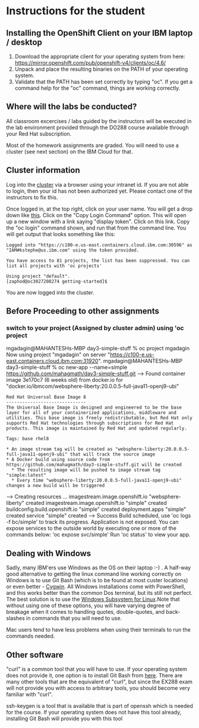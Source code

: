 # Instructions for the student

## Installing the OpenShift Client on your IBM laptop / desktop

1. Download the appropriate client for your operating system from here: https://mirror.openshift.com/pub/openshift-v4/clients/oc/4.6/
2. Unpack and place the resulting binaries on the PATH of your operating system.
3. Validate that the PATH has been set correctly by typing "oc". If you get a command help for the "oc" command, things are working correctly.

##  Where will the labs be conducted?
All classroom excercises / labs guided by the instructors will be executed in the lab environment provided through the DO288 course available through your Red Hat subscription.

Most of the homework assignments are graded. You will need to use a cluster (see next section) on the IBM Cloud for that. 

##  Cluster information

Log into the [cluster](https://console-openshift-console.do288training-159361736-f72ef11f3ab089a8c677044eb28292cd-0000.us-east.containers.appdomain.cloud/dashboards) via a browser using your intranet id. If you are not able to login, then your id has not been authorized yet. Please contact one of the instructors to fix this.

Once logged in, at the top right, click on your user name. You will get a drop down like [this](login-drop-down.png). Click on the "Copy Login Command" option. This will open up a new window with a link saying "display token". Click on this link. Copy the "oc login" command shown, and run that from the command line. You will get output that looks something like this:

```[zaphod@oc3027208274 getting-started]$ oc login --token=1LB7BMPzq34onydFfbGXXh2_ANJs8ms9HslX3RgKxR4 --server=https://c100-e.us-east.containers.cloud.ibm.com:30596
Logged into "https://c100-e.us-east.containers.cloud.ibm.com:30596" as "IAM#kstephe@us.ibm.com" using the token provided.

You have access to 81 projects, the list has been suppressed. You can list all projects with 'oc projects'

Using project "default".
[zaphod@oc3027208274 getting-started]$
```

You are now logged into the cluster.
## Before Proceeding to other assignments
### switch to your project (Assigned by cluster admin) using 'oc project <project name>
mgadagin@MAHANTESHs-MBP day3-simple-stuff % oc project mgadagin
Now using project "mgadagin" on server "https://c100-e.us-east.containers.cloud.ibm.com:31920".
mgadagin@MAHANTESHs-MBP day3-simple-stuff % oc new-app --name=simple https://github.com/mahagmath/day3-simple-stuff.git
--> Found container image 3e170c7 (6 weeks old) from docker.io for "docker.io/ibmcom/websphere-liberty:20.0.0.5-full-java11-openj9-ubi"

    Red Hat Universal Base Image 8 
    ------------------------------ 
    The Universal Base Image is designed and engineered to be the base layer for all of your containerized applications, middleware and utilities. This base image is freely redistributable, but Red Hat only supports Red Hat technologies through subscriptions for Red Hat products. This image is maintained by Red Hat and updated regularly.

    Tags: base rhel8

    * An image stream tag will be created as "websphere-liberty:20.0.0.5-full-java11-openj9-ubi" that will track the source image
    * A Docker build using source code from https://github.com/mahagmath/day3-simple-stuff.git will be created
      * The resulting image will be pushed to image stream tag "simple:latest"
      * Every time "websphere-liberty:20.0.0.5-full-java11-openj9-ubi" changes a new build will be triggered

--> Creating resources ...
    imagestream.image.openshift.io "websphere-liberty" created
    imagestream.image.openshift.io "simple" created
    buildconfig.build.openshift.io "simple" created
    deployment.apps "simple" created
    service "simple" created
--> Success
    Build scheduled, use 'oc logs -f bc/simple' to track its progress.
    Application is not exposed. You can expose services to the outside world by executing one or more of the commands below:
     'oc expose svc/simple' 
    Run 'oc status' to view your app.

## Dealing with Windows

Sadly, many IBM'ers use Windows as the OS on their laptop :-) . A half-way good alternative to getting the linux command line working correctly on Windows is to use Git Bash (which is to be found at most custer locations) or even better - [Cygwin](https://cygwin.com/install.html). All Windows installations come with PowerShell, and this works better than the common Dos terminal, but its still not perfect. The best solution is to use the [Windows Subsystem for Linux](https://docs.microsoft.com/en-us/windows/wsl/install-win10).Note that without using one of these options, you will have varying degree of breakage when it comes to handling quotes, double-quotes, and back-slashes in commands that you will need to use.

Mac users tend to have less problems when using their terminals to run the commands needed.

## Other software

"curl" is a common tool that you will have to use. If your operating system does not provide it, one option is to install Git Bash from [here](https://git-scm.com/downloads). There are many other tools that are the equivalent of "curl", but since the EX288 exam will not provide you with access to arbitrary tools, you should become very familiar with "curl".

ssh-keygen is a tool that is available that is part of openssh which is needed for the course. If your operating system does not have this tool already, installing Git Bash will provide you with this tool

